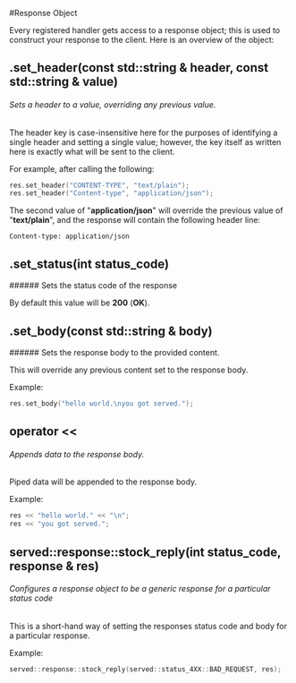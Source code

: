 #Response Object

Every registered handler gets access to a response object; this is used to construct your response to the client. Here is an overview of the object:

## .set_header(const std::string & header, const std::string & value)
###### Sets a header to a value, overriding any previous value.

The header key is case-insensitive here for the purposes of identifying a single header and setting a single value; however, the key itself as written here is exactly what will be sent to the client.

For example, after calling the following:

``` cpp
res.set_header("CONTENT-TYPE", "text/plain");
res.set_header("Content-type", "application/json");
```

The second value of "**application/json**" will override the previous value of "**text/plain**", and the response will contain the following header line:

```
Content-type: application/json
```

## .set_status(int status_code)
###### Sets the status code of the response

By default this value will be **200** (**OK**).

## .set_body(const std::string & body)
###### Sets the response body to the provided content.

This will override any previous content set to the response body.

Example:

``` cpp
res.set_body("hello world.\nyou got served.");
```

## operator <<
###### Appends data to the response body.

Piped data will be appended to the response body.

Example:

``` cpp
res << "hello world." << "\n";
res << "you got served.";
```

## served::response::stock_reply(int status_code, response & res)
###### Configures a response object to be a generic response for a particular status code

This is a short-hand way of setting the responses status code and body for a particular response.

Example:

``` cpp
served::response::stock_reply(served::status_4XX::BAD_REQUEST, res);
```
